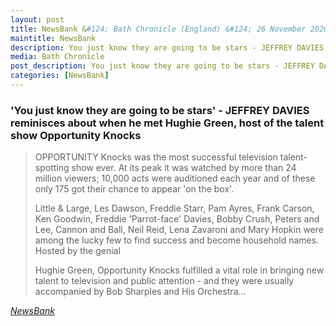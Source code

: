 ```yaml
---
layout: post
title: NewsBank &#124; Bath Chronicle (England) &#124; 26 November 2020
maintitle: NewsBank
description: You just know they are going to be stars - JEFFREY DAVIES reminisces about when he met Hughie Green, host of the talent show Opportunity Knocks.
media: Bath Chronicle
post_description: You just know they are going to be stars - JEFFREY DAVIES reminisces about when he met Hughie Green, host of the talent show Opportunity Knocks.
categories: [NewsBank]
---
```


### 'You just know they are going to be stars' - JEFFREY DAVIES reminisces about when he met Hughie Green, host of the talent show Opportunity Knocks

> OPPORTUNITY Knocks was the most successful television talent-spotting show ever. At its peak it was watched by more than 24 million viewers; 10,000 acts were auditioned each year and of these only 175 got their chance to appear 'on the box'.
>
> Little & Large, Les Dawson, Freddie Starr, Pam Ayres, Frank Carson, Ken Goodwin, Freddie 'Parrot-face' Davies, Bobby Crush, Peters and Lee, Cannon and Ball, Neil Reid, Lena Zavaroni and Mary Hopkin were among the lucky few to find success and become household names. Hosted by the genial
>
> Hughie Green, Opportunity Knocks fulfilled a vital role in bringing new talent to television and public attention - and they were usually accompanied by Bob Sharples and His Orchestra...

<cite>[NewsBank](https://infoweb.newsbank.com/apps/news/openurl?ctx_ver=z39.88-2004&rft_id=info%3Asid/infoweb.newsbank.com&svc_dat=UKNB&req_dat=55CA6C602C984FD8A3DCC6AF6BF4AE70&rft_val_format=info%3Aofi/fmt%3Akev%3Amtx%3Actx&rft_dat=document_id%3Anews%252F17EFC8E2F60D18E0)</cite>

